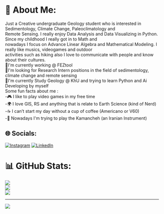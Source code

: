 

# 💫 About Me:
Just a Creative undergraduate Geology student who is interested in Sedimentology, Climate Change, Paleoclimatology and<br> Remote Sensing. I really enjoy Data Analysis and Data Visualizing in Python. Since my childhood I really got in to Math and<br>nowadays I focus on Advance Linear Algebra and Mathematical Modeling. I really like musics, videogames and outdoor<br>activities such as hiking also I love to communicate with people and know about their cultures.<br>
🏬I'm currently working @ FEZtool <br>🤝I'm looking for Research Intern positions in the field of sedimentology, climate change and remote sensing<br>📖I'm currently Study Geology @ KhU and trying to learn Python and Ai Developing by myself<br>Some fun facts about me :<br>-🎮 I like to play video games in my free time<br>-🌍 I love GIS, RS and anything that is relate to Earth Science (kind of Nerd) <br>-☕ I can’t start my day without a cup of coffee (Americano or V60)<br>-🎵 Nowadays I'm trying to play the Kamancheh (an Iranian Instrument)


## 🌐 Socials:
[![Instagram](https://img.shields.io/badge/Instagram-%23E4405F.svg?logo=Instagram&logoColor=white)](https://instagram.com/arad.farahani) [![LinkedIn](https://img.shields.io/badge/LinkedIn-%230077B5.svg?logo=linkedin&logoColor=white)](https://linkedin.com/in/aradfarahani) 

# 📊 GitHub Stats:
![](https://github-readme-stats.vercel.app/api?username=aradfarahani&theme=light&hide_border=false&include_all_commits=false&count_private=false)<br/>
![](https://github-readme-streak-stats.herokuapp.com/?user=aradfarahani&theme=light&hide_border=false)<br/>
![](https://github-readme-stats.vercel.app/api/top-langs/?username=aradfarahani&theme=light&hide_border=false&include_all_commits=false&count_private=false&layout=compact)

---
[![](https://visitcount.itsvg.in/api?id=aradfarahani&icon=0&color=0)](https://visitcount.itsvg.in)

